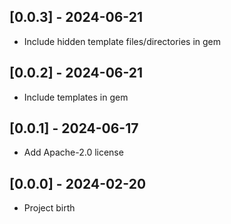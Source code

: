 ## [0.0.3] - 2024-06-21

- Include hidden template files/directories in gem

## [0.0.2] - 2024-06-21

- Include templates in gem

## [0.0.1] - 2024-06-17

- Add Apache-2.0 license

## [0.0.0] - 2024-02-20

- Project birth
